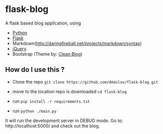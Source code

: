# flask-blog

A flask based blog application, using 

- [Python](http://python.org/)
- [Flask](http://flask.pocoo.org/)
- Markdown(http://daringfireball.net/projects/markdown/syntax)
- [jQuery](http://jquery.com)
- Bootstrap (Theme by: [Clean Blog](http://startbootstrap.com/template-overviews/clean-blog/))

## How do I use this ? 

- Clone the repo
`git clone https://github.com/dmaslov/flask-blog.git`

- move to the location repo is downloaded `cd flask-blog`
- run ```pip install -r requirements.txt```
- run ```python ./main.py```

It will run the development server in DEBUG mode. Go to: http://localhost:5000/ and check out the blog.

